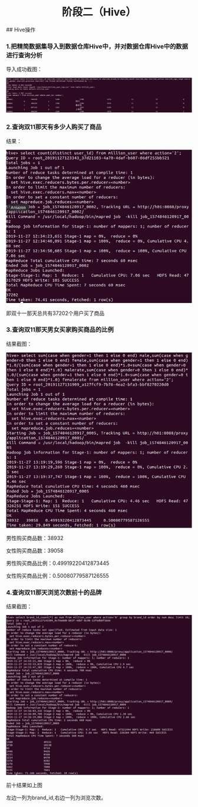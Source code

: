 <h1><center>阶段二（Hive）</center></h1>
## Hive操作

### 1.把精简数据集导入到数据仓库Hive中，并对数据仓库Hive中的数据进行查询分析

导入成功截图：

<img src="images/3.png"/>

### 2.查询双11那天有多少人购买了商品

结果：

<img src="images/4.png">

即双十一那天总共有37202个用户买了商品

### 3.查询双11那天男女买家购买商品的比例

结果截图：

<img src="images/5.png">

男性购买商品数：38932 

女性购买商品数：39058

男性购买商品比例：0.49919220412873445

女性购买商品比例：0.50080779587126555

### 4.查询双11那天浏览次数前十的品牌

结果截图：

<img src="images/6.png">

前十结果如上图

左边一列为brand_id,右边一列为浏览次数。